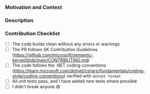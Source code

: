 
### Motivation and Context
<!--

Please help reviewers and future users, providing the following information:

1. Why is this change required?
2. What problem does it solve?
3. What scenario does it contribute to?
4. If it fixes an open issue, please link to the issue here.
-->


### Description
<!--

Describe your changes, the overall approach, the underlying design.

These notes will help understanding how your code works. Thanks!
-->


### Contribution Checklist

<!-- Before submitting this PR, please make sure: -->

- [ ] The code builds clean without any errors or warnings
- [ ] The PR follows SK Contribution Guidelines (https://github.com/microsoft/semantic-kernel/blob/main/CONTRIBUTING.md)
- [ ] The code follows the .NET coding conventions (https://learn.microsoft.com/dotnet/csharp/fundamentals/coding-style/coding-conventions) verified with `dotnet format`
- [ ] All unit tests pass, and I have added new tests where possible
- [ ] I didn't break anyone :smile:

<!-- Thank you for your contribution to the semantic-kernel repo! -->